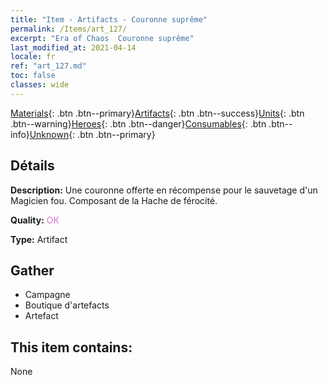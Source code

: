 ```yaml
---
title: "Item - Artifacts - Couronne suprême"
permalink: /Items/art_127/
excerpt: "Era of Chaos  Couronne suprême"
last_modified_at: 2021-04-14
locale: fr
ref: "art_127.md"
toc: false
classes: wide
---
```

 [Materials](/fr/Items/){: .btn .btn--primary}[Artifacts](/fr/Items/Artifacts/){: .btn .btn--success}[Units](/fr/Items/Units/){: .btn .btn--warning}[Heroes](/fr/Items/Heroes/){: .btn .btn--danger}[Consumables](/fr/Items/Consumables/){: .btn .btn--info}[Unknown](/fr/Items/Unknown/){: .btn .btn--primary}

## Détails
 **Description:** Une couronne offerte en récompense pour le sauvetage d'un Magicien fou. Composant de la Hache de férocité.

 **Quality:** <span style="color: #DA70D6">OK</span>

 **Type:** Artifact

## Gather

*    Campagne 
*    Boutique d'artefacts 
*    Artefact 

## This item contains:

  None

